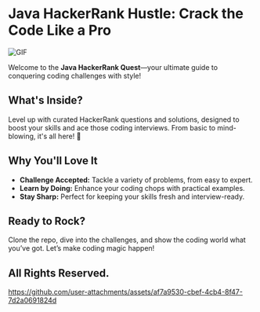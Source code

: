 #  Java HackerRank Hustle: Crack the Code Like a Pro 
<img align="middle" alt="GIF" src="https://images-wixmp-ed30a86b8c4ca887773594c2.wixmp.com/f/12cbe8a4-f55c-4b40-85bb-d8e1405e7b84/de5xmey-d2973d58-f67f-4f61-abdb-b4d240d98e5d.gif?token=eyJ0eXAiOiJKV1QiLCJhbGciOiJIUzI1NiJ9.eyJzdWIiOiJ1cm46YXBwOjdlMGQxODg5ODIyNjQzNzNhNWYwZDQxNWVhMGQyNmUwIiwiaXNzIjoidXJuOmFwcDo3ZTBkMTg4OTgyMjY0MzczYTVmMGQ0MTVlYTBkMjZlMCIsIm9iaiI6W1t7InBhdGgiOiJcL2ZcLzEyY2JlOGE0LWY1NWMtNGI0MC04NWJiLWQ4ZTE0MDVlN2I4NFwvZGU1eG1leS1kMjk3M2Q1OC1mNjdmLTRmNjEtYWJkYi1iNGQyNDBkOThlNWQuZ2lmIn1dXSwiYXVkIjpbInVybjpzZXJ2aWNlOmZpbGUuZG93bmxvYWQiXX0.rWg-cHkq9ex3P9VFu2TrW8R62gyoOOhRxtvmb5sJbgo" />

Welcome to the **Java HackerRank Quest**—your ultimate guide to conquering coding challenges with style! 



## What's Inside? 

Level up with curated HackerRank questions and solutions, designed to boost your skills and ace those coding interviews. From basic to mind-blowing, it's all here! 🚀

## Why You'll Love It 

- **Challenge Accepted:** Tackle a variety of problems, from easy to expert.
- **Learn by Doing:** Enhance your coding chops with practical examples.
- **Stay Sharp:** Perfect for keeping your skills fresh and interview-ready.

## Ready to Rock? 

Clone the repo, dive into the challenges, and show the coding world what you’ve got. Let’s make coding magic happen! 


## All Rights Reserved.

https://github.com/user-attachments/assets/af7a9530-cbef-4cb4-8f47-7d2a0691824d

